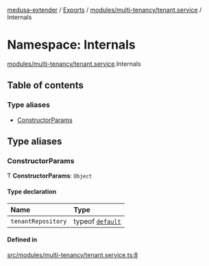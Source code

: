 [medusa-extender](../README.md) / [Exports](../modules.md) / [modules/multi-tenancy/tenant.service](modules_multi_tenancy_tenant_service.md) / Internals

# Namespace: Internals

[modules/multi-tenancy/tenant.service](modules_multi_tenancy_tenant_service.md).Internals

## Table of contents

### Type aliases

- [ConstructorParams](modules_multi_tenancy_tenant_service.Internals.md#constructorparams)

## Type aliases

### ConstructorParams

Ƭ **ConstructorParams**: `Object`

#### Type declaration

| Name | Type |
| :------ | :------ |
| `tenantRepository` | typeof [`default`](../classes/modules_multi_tenancy_tenant_repository.default.md) |

#### Defined in

[src/modules/multi-tenancy/tenant.service.ts:8](https://github.com/octalpixel/medusa-extender/blob/a877266/src/modules/multi-tenancy/tenant.service.ts#L8)
